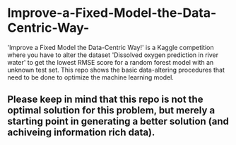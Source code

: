 # Improve-a-Fixed-Model-the-Data-Centric-Way-
'Improve a Fixed Model the Data-Centric Way!' is a Kaggle competition where you have to alter the dataset 'Dissolved oxygen prediction in river water' to get the lowest RMSE score for a random forest model with an unknown test set. This repo shows the basic data-altering procedures that need to be done to optimize the machine learning model. 

## Please keep in mind that this repo is not the optimal solution for this problem, but merely a starting point in generating a better solution (and achiveing information rich data). ##
